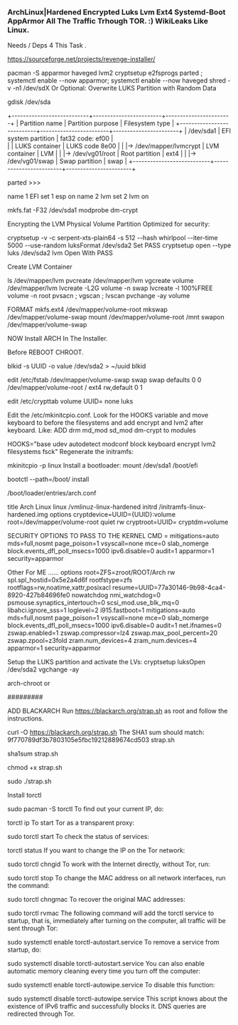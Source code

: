 ### ArchLinux|Hardened Encrypted Luks Lvm Ext4 Systemd-Boot AppArmor All The Traffic Trhough TOR. :) WikiLeaks Like Linux. ###

Needs / Deps 4 This Task .

https://sourceforge.net/projects/revenge-installer/

pacman -S apparmor haveged lvm2 cryptsetup e2fsprogs parted ; systemctl enable --now apparmor; systemctl enable --now haveged 
shred -v -n1 /dev/sdX Or Optional: Overwrite LUKS Partition with Random Data

gdisk /dev/sda

+---------------------------+------------------------+-----------------------+
| Partition name            | Partition purpose      | Filesystem type       |
+---------------------------+------------------------+-----------------------+
| /dev/sda1                 | EFI system partition   | fat32  code: ef00     |             
|                           | LUKS container         | LUKS   code  8e00     |
| |-> /dev/mapper/lvmcrypt  | LVM container          | LVM                   |
|  |-> /dev/vg01/root       | Root partition         | ext4                  |
|  |-> /dev/vg01/swap       | Swap partition         | swap                  |
+---------------------------+------------------------+-----------------------+

parted >>>

name 1 EFI
set 1 esp on
name 2 lvm
set 2 lvm on

mkfs.fat -F32 /dev/sda1
modprobe dm-crypt

Encrypting the LVM Physical Volume Partition
Optimized for security:

cryptsetup -v -c serpent-xts-plain64 -s 512 --hash whirlpool --iter-time 5000 --use-random luksFormat /dev/sda2
Set PASS
cryptsetup open --type luks /dev/sda2 lvm
Open With PASS


Create LVM Container

ls /dev/mapper/lvm
pvcreate /dev/mapper/lvm
vgcreate volume /dev/mapper/lvm
lvcreate -L2G volume -n swap
lvcreate -l 100%FREE volume -n root
pvsacn ; vgscan ; lvscan 
pvchange -ay volume


FORMAT
mkfs.ext4 /dev/mapper/volume-root
mkswap /dev/mapper/volume-swap
mount /dev/mapper/volume-root /mnt
swapon /dev/mapper/volume-swap

NOW Install ARCH In The Installer.


Before REBOOT CHROOT.

blkid -s UUID -o value /dev/sda2 > ~/uuid
blkid

edit /etc/fstab
/dev/mapper/volume-swap    swap    swap    defaults    0 0
/dev/mapper/volume-root    /       ext4    rw,default  0 1

edit /etc/crypttab
volume    UUID=<UUID>    none    luks



Edit the /etc/mkinitcpio.conf. Look for the HOOKS variable and move keyboard to before the filesystems and add encrypt and lvm2 after keyboard. Like: ADD drm md_mod sd_mod dm-crypt to modules 

HOOKS="base udev autodetect modconf block keyboard encrypt lvm2 filesystems fsck"
Regenerate the initramfs:

mkinitcpio -p linux
Install a bootloader:
mount /dev/sda1 /boot/efi

bootctl --path=/boot/ install

/boot/loader/entries/arch.conf

title Arch Linux
linux /vmlinuz-linux-hardened
initrd /initramfs-linux-hardened.img
options cryptdevice=UUID={UUID}:volume root=/dev/mapper/volume-root quiet rw
cryptroot=UUID=<UUID> cryptdm=volume

SECURITY OPTIONS TO PASS TO THE KERNEL CMD = mitigations=auto mds=full,nosmt page_poison=1 vsyscall=none mce=0 slab_nomerge block.events_dfl_poll_msecs=1000 ipv6.disable=0 audit=1 apparmor=1 security=apparmor
 
 Other For ME ......
 options root=ZFS=zroot/ROOT/Arch rw  spl.spl_hostid=0x5e2a4d6f rootfstype=zfs rootflags=rw,noatime,xattr,posixacl resume=UUID=77a30146-9b98-4ca4-8920-427b84696fe0 nowatchdog nmi_watchdog=0 psmouse.synaptics_intertouch=0 scsi_mod.use_blk_mq=0 libahci.ignore_sss=1 loglevel=2 i915.fastboot=1 mitigations=auto mds=full,nosmt page_poison=1 vsyscall=none mce=0 slab_nomerge block.events_dfl_poll_msecs=1000 ipv6.disable=0 audit=1 net.ifnames=0 zswap.enabled=1 zswap.compressor=lz4 zswap.max_pool_percent=20 zswap.zpool=z3fold zram.num_devices=4 zram_num.devices=4 apparmor=1 security=apparmor

Setup the LUKS partition and activate the LVs:
cryptsetup luksOpen /dev/sda2
vgchange -ay

arch-chroot 
or

#########




ADD BLACKARCH
Run https://blackarch.org/strap.sh as root and follow the instructions.

curl -O https://blackarch.org/strap.sh
The SHA1 sum should match: 9f770789df3b7803105e5fbc19212889674cd503 strap.sh

sha1sum strap.sh

chmod +x strap.sh

sudo ./strap.sh

Install torctl

sudo pacman -S torctl
To find out your current IP, do:

torctl ip
To start Tor as a transparent proxy:

sudo torctl start
To check the status of services:

torctl status
If you want to change the IP on the Tor network:

sudo torctl chngid
To work with the Internet directly, without Tor, run:

sudo torctl stop
To change the MAC address on all network interfaces, run the command:

sudo torctl chngmac
To recover the original MAC addresses:

sudo torctl rvmac
The following command will add the torctl service to startup, that is, immediately after turning on the computer, all traffic will be sent through Tor:

sudo systemctl enable torctl-autostart.service
To remove a service from startup, do:

sudo systemctl disable torctl-autostart.service
You can also enable automatic memory cleaning every time you turn off the computer:

sudo systemctl enable torctl-autowipe.service
To disable this function:

sudo systemctl disable torctl-autowipe.service
This script knows about the existence of IPv6 traffic and successfully blocks it. DNS queries are redirected through Tor.


 
